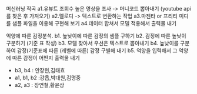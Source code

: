 
머신러닝 작곡
a1.유뷰트 조회수 높은 영상을 조사 -> 머니코드 뽑아내기 (youtube api를 찾은 후 가져오기)
a2.멜로디 -> 텍스트로 변환하는 작업
a3.마젠타 or 프리티 미디를 샘플 파일을 이용해 구현해 보기
a4.데이터 합쳐서 모델 적용해서 출력물 내기

억양에 따른 감정분석.
b1. 높낮이에 따른 감정의 샘플 구하기
b2. 감정에 따른 높낮이 구분하기 (기준 표 작성)
b3. 모델 찾아서 우선은 텍스트로 뽑아내기
b4. 높낮이를 구분하여 감정(기준표에 따른 (레벨에 따른) 감정 구별해 내기
b5. 억양을 입력해서 그 억양에 따른 감정이 어떤지 출력물 내기

- b3, b4 : 안장현,김태효
- a1, b1, b2 :강욥,박대원,김명중
- a2, a3 : 장연철,황윤상
